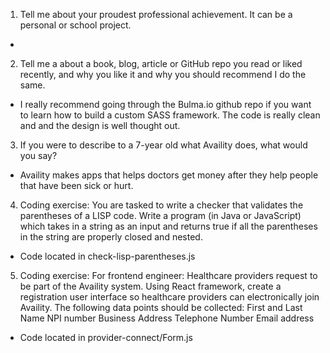 1. Tell me about your proudest professional achievement. It can be a personal or school project.

-

2. Tell me a about a book, blog, article or GitHub repo you read or liked recently, and why you like it and why you should recommend I do the same.

- I really recommend going through the Bulma.io github repo if you want to learn how to build a custom SASS framework. The code is really clean and and the design is well thought out.

3. If you were to describe to a 7-year old what Availity does, what would you say?

- Availity makes apps that helps doctors get money after they help people that have been sick or hurt.

4. Coding exercise: You are tasked to write a checker that validates the parentheses of a LISP code. Write a program (in Java or JavaScript) which takes in a string as an input and returns true if all the parentheses in the string are properly closed and nested.

- Code located in check-lisp-parentheses.js

5. Coding exercise: For frontend engineer: Healthcare providers request to be part of the Availity system. Using React framework, create a registration user interface so healthcare providers can electronically join Availity. The following data points should be collected:
   First and Last Name
   NPI number
   Business Address
   Telephone Number
   Email address

- Code located in provider-connect/Form.js
